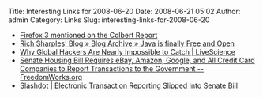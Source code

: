 Title: Interesting Links for 2008-06-20
Date: 2008-06-21 05:02
Author: admin
Category: Links
Slug: interesting-links-for-2008-06-20

-   [Firefox 3 mentioned on the Colbert Report][]
-   [Rich Sharples’ Blog » Blog Archive » Java is finally Free and
    Open][]
-   [Why Global Hackers Are Nearly Impossible to Catch | LiveScience][]
-   [Senate Housing Bill Requires eBay, Amazon, Google, and All Credit
    Card Companies to Report Transactions to the Government --
    FreedomWorks.org][]
-   [Slashdot | Electronic Transaction Reporting Slipped Into Senate
    Bill][]

  [Firefox 3 mentioned on the Colbert Report]: http://arstechnica.com/journals/linux.ars/2008/06/19/firefox-3-mentioned-on-the-colbert-report
  [Rich Sharples’ Blog » Blog Archive » Java is finally Free and Open]: http://blog.softwhere.org/archives/196
  [Why Global Hackers Are Nearly Impossible to Catch | LiveScience]: http://www.livescience.com/technology/080619-chinese-hackers.html
  [Senate Housing Bill Requires eBay, Amazon, Google, and All Credit
  Card Companies to Report Transactions to the Government --
  FreedomWorks.org]: http://www.freedomworks.org/newsroom/press_template.php?press_id=2571
  [Slashdot | Electronic Transaction Reporting Slipped Into Senate
  Bill]: http://yro.slashdot.org/article.pl?sid=08/06/20/1234214&from=rss
